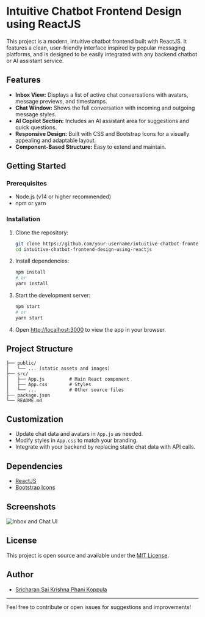 # Intuitive Chatbot Frontend Design using ReactJS

This project is a modern, intuitive chatbot frontend built with ReactJS. It features a clean, user-friendly interface inspired by popular messaging platforms, and is designed to be easily integrated with any backend chatbot or AI assistant service.

## Features

- **Inbox View:** Displays a list of active chat conversations with avatars, message previews, and timestamps.
- **Chat Window:** Shows the full conversation with incoming and outgoing message styles.
- **AI Copilot Section:** Includes an AI assistant area for suggestions and quick questions.
- **Responsive Design:** Built with CSS and Bootstrap Icons for a visually appealing and adaptable layout.
- **Component-Based Structure:** Easy to extend and maintain.

## Getting Started

### Prerequisites
- Node.js (v14 or higher recommended)
- npm or yarn

### Installation
1. Clone the repository:
   ```sh
   git clone https://github.com/your-username/intuitive-chatbot-frontend-design-using-reactjs.git
   cd intuitive-chatbot-frontend-design-using-reactjs
   ```
2. Install dependencies:
   ```sh
   npm install
   # or
   yarn install
   ```
3. Start the development server:
   ```sh
   npm start
   # or
   yarn start
   ```
4. Open [http://localhost:3000](http://localhost:3000) to view the app in your browser.

## Project Structure

```
├── public/
│   └── ... (static assets and images)
├── src/
│   ├── App.js         # Main React component
│   ├── App.css        # Styles
│   └── ...            # Other source files
├── package.json
└── README.md
```

## Customization
- Update chat data and avatars in `App.js` as needed.
- Modify styles in `App.css` to match your branding.
- Integrate with your backend by replacing static chat data with API calls.

## Dependencies
- [ReactJS](https://reactjs.org/)
- [Bootstrap Icons](https://icons.getbootstrap.com/)

## Screenshots
<!-- Add a screenshot to the public/screenshots folder and update the path below -->
![Inbox and Chat UI](./screenshots/inbox-chat-ui.png)

## License
This project is open source and available under the [MIT License](LICENSE).

## Author
- [Sricharan Sai Krishna Phani Koppula](https://github.com/phani-x507)

---
Feel free to contribute or open issues for suggestions and improvements!
